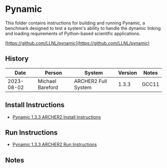 Pynamic
=======

This folder contains instructions for building and running Pynamic, a benchmark designed
to test a system's ability to handle the dynamic linking and loading requirements of Python-based
scientific applications.

[https://github.com/LLNL/pynamic](https://github.com/LLNL/pynamic)

History
-------

 Date | Person | System | Version | Notes
 ---- | ------ | ------ | ------- | -----
 2023-08-02 | Michael Bareford | ARCHER2 Full System | 1.3.3 | GCC11

Install Instructions
--------------------

* [Pynamic 1.3.3 ARCHER2 Install Instructions](build_pynamic_1.3.3_archer2_gcc11.md)

Run Instructions
----------------

* [Pynamic 1.3.3 ARCHER2 Run Instructions](run_pynamic_1.3.3_archer2_gcc11.md)

Notes
-----
